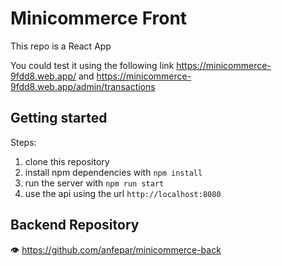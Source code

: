 # Minicommerce Front

This repo is a React App 

You could test it using the following link https://minicommerce-9fdd8.web.app/ and https://minicommerce-9fdd8.web.app/admin/transactions


## Getting started

Steps:

1. clone this repository 
2. install npm dependencies with `npm install`
3. run the server with `npm run start`
4. use the api using the url `http://localhost:8080`


## Backend Repository

 👁️ https://github.com/anfepar/minicommerce-back
